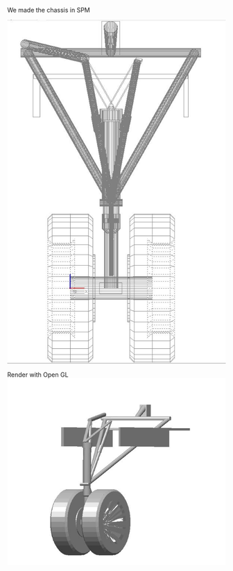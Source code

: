 We made the chassis in SPM 

![picture](https://github.com/aovakur/chassis/blob/master/1.JPG)

Render with Open GL
![picture](https://github.com/aovakur/chassis/blob/master/2.JPG)

